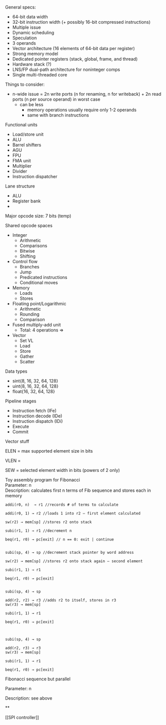 General specs:
- 64-bit data width  
- 32-bit instruction width (+ possibly 16-bit compressed instructions)  
- Multiple issue   
- Dynamic scheduling  
- Speculation  
- 3 operands  
- Vector architecture (16 elements of 64-bit data per register)
- Strong memory model
- Dedicated pointer registers (stack, global, frame, and thread)
- Hardware stack (?)  
- LNS/FP dual-path architecture for noninteger comps
- Single multi-threaded core  

Things to consider:
- n-wide issue = 2n write ports (n for renaming, n for writeback) + 2n read ports (n per source operand) in worst case
	- can be less
		- memory operations usually require only 1-2 operands
		- same with branch instructions

Functional units
-   Load/store unit
-   ALU
-   Barrel shifters
-   AGU
-   FPU
-   FMA unit
-   Multiplier
-   Divider
-   Instruction dispatcher

Lane structure
- ALU
- Register bank
- 

Major opcode size: 7 bits (temp)

Shared opcode spaces
- Integer
	- Arithmetic
	- Comparisons
	- Bitwise
	- Shifting
- Control flow
	- Branches
	- Jump
	- Predicated instructions
	- Conditional moves
- Memory
	- Loads
	- Stores
- Floating point/Logarithmic
	- Arithmetic
	- Rounding
	- Comparison
- Fused multiply-add unit
	- Total: 4 operations => 
- Vector
	- Set VL
	- Load
	- Store  
	- Gather 
	- Scatter

Data types
- sint{8, 16, 32, 64, 128} 
- uint{8, 16, 32, 64, 128}
- float{16, 32, 64, 128}

Pipeline stages
- Instruction fetch (IFe)  
- Instruction decode (IDe)
- Instruction dispatch (IDi)  
- Execute
- Commit

  

Vector stuff

ELEN = max supported element size in bits

VLEN = 

SEW = selected element width in bits (powers of 2 only)

  
  

Toy assembly program for Fibonacci  
Parameter: n  
Description: calculates first n terms of Fib sequence and stores each in memory

```
addi(r0, n)  → r1 //records # of terms to calculate

addi(r0, 1) → r2 //loads 1 into r2 – first element calculated

sw(r2) → mem[sp] //stores r2 onto stack

subi(r1, 1) → r1 //decrement n

beq(r1, r0) → pc[exit] // n == 0: exit | continue  
  

subi(sp, 4) → sp //decrement stack pointer by word address

sw(r2) → mem[sp] //stores r2 onto stack again – second element

subi(r1, 1) → r1 

beq(r1, r0) → pc[exit]  
  

subi(sp, 4) → sp

add(r2, r2) → r3 //adds r2 to itself, stores in r3  
sw(r3) → mem[sp]

subi(r1, 1) → r1

beq(r1, r0) → pc[exit]

  

subi(sp, 4) → sp

add(r2, r3) → r3  
sw(r3) → mem[sp]

subi(r1, 1) → r1

beq(r1, r0) → pc[exit]
```
  

Fibonacci sequence but parallel

Parameter: n

Description: see above

  
**


[[SPI controller]]


